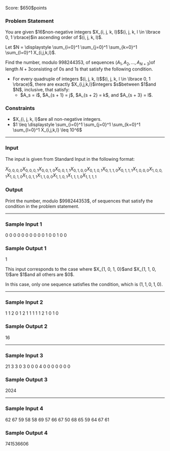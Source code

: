
<div>

<span>

<span>

<p>
Score: $650$points
</p>

<div>

<section>

### **Problem Statement**

<p>
You are given $16$non-negative integers $X_{i, j, k, l}$$(i, j, k, l \in \lbrace 0, 1 \rbrace)$in ascending order of $(i, j, k, l)$.

Let $N = \displaystyle \sum_{i=0}^1 \sum_{j=0}^1 \sum_{k=0}^1 \sum_{l=0}^1 X_{i,j,k,l}$.

Find the number, modulo $998244353$, of sequences $(A_1, A_2, ..., A_{N+3})$of length $N + 3$consisting of $0$s and $1$s that satisfy the following condition.
</p>

<ul>

<li>
For every quadruple of integers $(i, j, k, l)$$(i, j, k, l \in \lbrace 0, 1 \rbrace)$, there are exactly $X_{i,j,k,l}$integers $s$between $1$and $N$, inclusive, that satisfy:
<ul>

<li>
$A_s = i$, $A_{s + 1} = j$, $A_{s + 2} = k$, and $A_{s + 3} = l$.
</li>

</ul>

</li>

</ul>

</section>

</div>

<div>

<section>

### **Constraints**

<ul>

<li>
$X_{i, j, k, l}$are all non-negative integers.
</li>

<li>
$1 \leq \displaystyle \sum_{i=0}^1 \sum_{j=0}^1 \sum_{k=0}^1 \sum_{l=0}^1 X_{i,j,k,l} \leq 10^6$
</li>

</ul>

</section>

</div>

---

<div>

<div>

<section>

### **Input**

<p>
The input is given from Standard Input in the following format:
</p>

<div>

$X_{0,0,0,0}$$X_{0,0,0,1}$$X_{0,0,1,0}$$X_{0,0,1,1}$$X_{0,1,0,0}$$X_{0,1,0,1}$$X_{0,1,1,0}$$X_{0,1,1,1}$$X_{1,0,0,0}$$X_{1,0,0,1}$$X_{1,0,1,0}$$X_{1,0,1,1}$$X_{1,1,0,0}$$X_{1,1,0,1}$$X_{1,1,1,0}$$X_{1,1,1,1}$
</div>

</section>

</div>

<div>

<section>

### **Output**

<p>
Print the number, modulo $998244353$, of sequences that satisfy the condition in the problem statement.
</p>

</section>

</div>

</div>

---

<div>

<section>

### **Sample Input 1**

<div>

0 0 0 0 0 0 0 0 0 0 1 0 0 1 0 0

</div>

</section>

</div>

<div>

<section>

### **Sample Output 1**

<div>

1

</div>

<p>
This input corresponds to the case where $X_{1, 0, 1, 0}$and $X_{1, 1, 0, 1}$are $1$and all others are $0$.

In this case, only one sequence satisfies the condition, which is $(1, 1, 0, 1, 0)$.
</p>

</section>

</div>

---

<div>

<section>

### **Sample Input 2**

<div>

1 1 2 0 1 2 1 1 1 1 1 2 1 0 1 0

</div>

</section>

</div>

<div>

<section>

### **Sample Output 2**

<div>

16

</div>

</section>

</div>

---

<div>

<section>

### **Sample Input 3**

<div>

21 3 3 0 3 0 0 0 4 0 0 0 0 0 0 0

</div>

</section>

</div>

<div>

<section>

### **Sample Output 3**

<div>

2024

</div>

</section>

</div>

---

<div>

<section>

### **Sample Input 4**

<div>

62 67 59 58 58 69 57 66 67 50 68 65 59 64 67 61

</div>

</section>

</div>

<div>

<section>

### **Sample Output 4**

<div>

741536606

</div>

</section>

</div>

</span>

</span>

</div>
